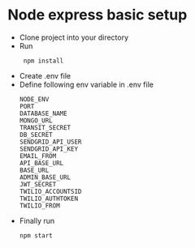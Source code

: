 # Node express basic setup 

<ul>
<li>Clone project into your directory</li>
<li>
 Run 
 
```
 npm install

```
</li>
<li>
Create .env file
</li>
<li>Define following env variable in .env file
 
```
NODE_ENV
PORT
DATABASE_NAME
MONGO_URL
TRANSIT_SECRET
DB_SECRET
SENDGRID_API_USER
SENDGRID_API_KEY
EMAIL_FROM
API_BASE_URL
BASE_URL
ADMIN_BASE_URL
JWT_SECRET
TWILIO_ACCOUNTSID
TWILIO_AUTHTOKEN
TWILIO_FROM

```
</li>

<li>
 Finally run 
 
```
npm start
```
</li>

</ul>
